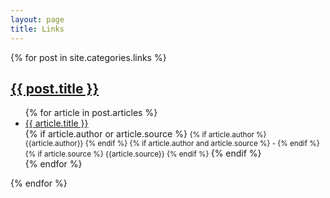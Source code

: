 ```yaml
---
layout: page
title: Links
---
```


{% for post in site.categories.links %}
<div class="post">
    <h2 class="post-title">
      <a href="{{ post.url }}">
        {{ post.title }}
      </a>
    </h2>
    <ul>
      {% for article in post.articles %}
        <li>
          <a href="{{ article.url }}">
            {{ article.title }}
          </a></br>
        {% if article.author or article.source %}
        <small>
          {% if article.author %}
            {{article.author}}
          {% endif %}
          {% if article.author and article.source %}
          -
          {% endif %}
          {% if article.source %}
            {{article.source}}
          {% endif %}
        </small>
        {% endif %}
        </li>
    {% endfor %}
  </ul>
</div>

{% endfor %}
